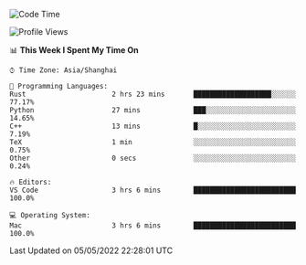 <!--START_SECTION:waka-->
![Code Time](http://img.shields.io/badge/Code%20Time-1%2C281%20hrs%2024%20mins-blue)

![Profile Views](http://img.shields.io/badge/Profile%20Views-6-blue)

📊 **This Week I Spent My Time On** 

```text
⌚︎ Time Zone: Asia/Shanghai

💬 Programming Languages: 
Rust                     2 hrs 23 mins       ███████████████████░░░░░░   77.17% 
Python                   27 mins             ███░░░░░░░░░░░░░░░░░░░░░░   14.65% 
C++                      13 mins             █░░░░░░░░░░░░░░░░░░░░░░░░   7.19% 
TeX                      1 min               ░░░░░░░░░░░░░░░░░░░░░░░░░   0.75% 
Other                    0 secs              ░░░░░░░░░░░░░░░░░░░░░░░░░   0.24%

🔥 Editors: 
VS Code                  3 hrs 6 mins        █████████████████████████   100.0%

💻 Operating System: 
Mac                      3 hrs 6 mins        █████████████████████████   100.0%

```


 Last Updated on 05/05/2022 22:28:01 UTC
<!--END_SECTION:waka-->
